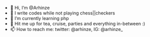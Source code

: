 - 👋 Hi, I’m @Arhinze
- 👀 I write codes while not playing chess||checkers
- 🌱 I’m currently learning php
- 💞️ Hit me up for tea, cruise, parties 
     and everything in-between :)
- 📫 How to reach me: twitter: @arhinze, 
     IG: @arhinze_ 

<!---
Arhinze/Arhinze is a ✨ special ✨ repository because its `README.md` (this file) appears on your GitHub profile.
You can click the Preview link to take a look at your changes.
--->
